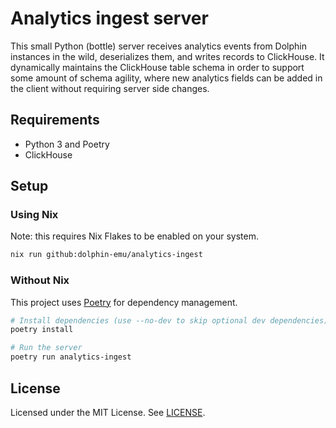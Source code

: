 # Analytics ingest server

This small Python (bottle) server receives analytics events from Dolphin
instances in the wild, deserializes them, and writes records to ClickHouse. It
dynamically maintains the ClickHouse table schema in order to support some
amount of schema agility, where new analytics fields can be added in the client
without requiring server side changes.

## Requirements

- Python 3 and Poetry
- ClickHouse

## Setup

### Using Nix

Note: this requires Nix Flakes to be enabled on your system.

```bash
nix run github:dolphin-emu/analytics-ingest
```

### Without Nix

This project uses [Poetry](https://python-poetry.org/) for dependency
management.

```bash
# Install dependencies (use --no-dev to skip optional dev dependencies).
poetry install

# Run the server
poetry run analytics-ingest
```

## License

Licensed under the MIT License. See [LICENSE](LICENSE).
